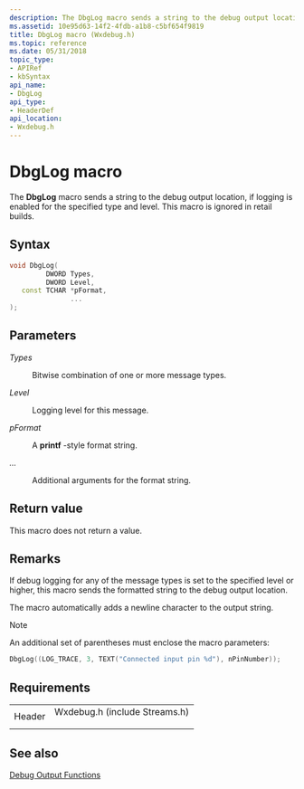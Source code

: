 ```yaml
---
description: The DbgLog macro sends a string to the debug output location, if logging is enabled for the specified type and level. This macro is ignored in retail builds.
ms.assetid: 10e95d63-14f2-4fdb-a1b8-c5bf654f9819
title: DbgLog macro (Wxdebug.h)
ms.topic: reference
ms.date: 05/31/2018
topic_type: 
- APIRef
- kbSyntax
api_name: 
- DbgLog
api_type: 
- HeaderDef
api_location: 
- Wxdebug.h
---
```


# DbgLog macro

The **DbgLog** macro sends a string to the debug output location, if logging is enabled for the specified type and level. This macro is ignored in retail builds.

## Syntax


```C++
void DbgLog(
         DWORD Types,
         DWORD Level,
   const TCHAR *pFormat,
               ...
);
```



## Parameters

<dl> <dt>

*Types* 
</dt> <dd>

Bitwise combination of one or more message types.

</dd> <dt>

*Level* 
</dt> <dd>

Logging level for this message.

</dd> <dt>

*pFormat* 
</dt> <dd>

A **printf** -style format string.

</dd> <dt>

*...* 
</dt> <dd>

Additional arguments for the format string.

</dd> </dl>

## Return value

This macro does not return a value.

## Remarks

If debug logging for any of the message types is set to the specified level or higher, this macro sends the formatted string to the debug output location.

The macro automatically adds a newline character to the output string.

> [!Note]  
> An additional set of parentheses must enclose the macro parameters:

 


```C++
DbgLog((LOG_TRACE, 3, TEXT("Connected input pin %d"), nPinNumber));
```



## Requirements



|                   |                                                                                                          |
|-------------------|----------------------------------------------------------------------------------------------------------|
| Header<br/> | <dl> <dt>Wxdebug.h (include Streams.h)</dt> </dl> |



## See also

<dl> <dt>

[Debug Output Functions](debug-output-functions.md)
</dt> </dl>

 

 




